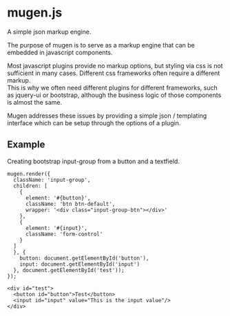 mugen.js
========

A simple json markup engine. 

The purpose of mugen is to serve as a markup engine that can be embedded in javascript components. 

Most javascript plugins provide no markup options, but styling via css is not sufficient in many cases. 
Different css frameworks often require a different markup.  
This is why we often need different plugins for different frameworks, such as jquery-ui or bootstrap, although the business logic of those components is almost the same. 

Mugen addresses these issues by providing a simple json / templating interface which can be setup through the options of a plugin. 

Example
-------
Creating bootstrap input-group from a button and a textfield. 

```
mugen.render({
  className: 'input-group', 
  children: [
    {
      element: '#{button}',  
      className: 'btn btn-default', 
      wrapper: '<div class="input-group-btn"></div>'
    }, 
    {
      element: '#{input}',  
      className: 'form-control'
    }
  ]
  }, {
    button: document.getElementById('button'), 
    input: document.getElementById('input')
  }, document.getElementById('test'));
});
```

```
<div id="test">
  <button id="button">Test</button>
  <input id="input" value="This is the input value"/>
</div>
```